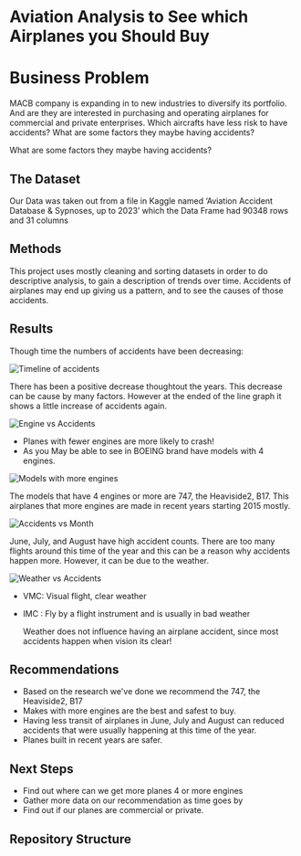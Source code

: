 # Aviation Analysis to See which Airplanes you Should Buy

# Business Problem

MACB  company is expanding in to new industries to diversify its portfolio. And are they are interested in purchasing and operating airplanes for commercial and private enterprises.
Which aircrafts have less risk to have accidents?
What are some factors they maybe having accidents?


What are some factors they maybe having accidents?

## The Dataset

Our Data was taken out from a file in Kaggle named ‘Aviation Accident Database & Sypnoses, up to 2023’ which the Data Frame had 90348 rows and  31 columns

## Methods

This project uses mostly cleaning and sorting datasets in order to do descriptive analysis, to gain a description of trends over time. Accidents of airplanes may end up giving us a pattern, and to see the causes of those accidents.

## Results

Though time the numbers of accidents have been decreasing:

![Timeline of accidents](Timeline_graph_Aviation.png)

There has been a positive decrease thoughtout the years. This decrease can be cause by many factors. However at the ended of the line graph 
it shows a little increase of accidents again.

![Engine vs Accidents](Engines_to_accidents.png)

 - Planes with fewer engines are more likely to crash!
 - As you May be able to see in BOEING brand have models with 4 engines.


![Models with more engines](Models_with_4_or_more_engines.png)

The models that have 4 engines or more are 747, the Heaviside2, B17. This airplanes that more engines are made in recent years starting 2015 mostly.

![Accidents vs Month](Months_vs_Accidents.png)

June, July, and August have high accident counts. There are too many flights around this time of the year and this can be a reason why accidents happen more. However, it can be due to the weather.

![Weather vs Accidents](Accidents_by_Weather_.png)

- VMC: Visual flight, clear weather
- IMC : Fly by a flight instrument and is usually in bad weather

  Weather does not influence having an airplane accident, since most accidents happen when vision its clear!

## Recommendations

- Based on the research we've done we recommend the 747, the Heaviside2, B17
- Makes with more engines are the best and safest to buy.
- Having less transit of airplanes  in June, July and August can reduced accidents that were usually happening at this time of the year.
- Planes built in recent years are safer. 

## Next Steps

- Find out where can we get more planes 4 or more engines
- Gather more data on our recommendation as time goes by
- Find out if our planes are commercial or private.

## Repository Structure
